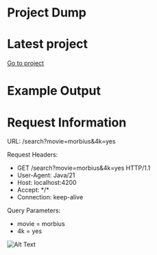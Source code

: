 # Project Dump
# Latest project 
[Go to project](https://github.com/McYum/Project_Dump/tree/main/Java/Plain/HTTP_Server_2)
# Example Output

<html lang = "de">
<head><title>Server Response</title></head>
<body>
<h1>Request Information</h1>
<p>URL: /search?movie=morbius&4k=yes</p>
<p>Request Headers:</p>
<ul>
    <li>GET /search?movie=morbius&4k=yes HTTP/1.1</li>
    <li>User-Agent: Java/21</li>
    <li>Host: localhost:4200</li>
    <li>Accept: */*</li>
    <li>Connection: keep-alive</li>
</ul>
<p>Query Parameters:</p>
<ul>
    <li>movie = morbius</li>
    <li>4k = yes</li>
</ul>
</body>
</html>

![Alt Text](https://github.com/McYum/Project_Dump/blob/main/thisgoeshard.gif)
